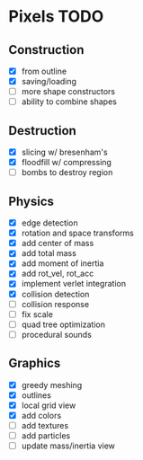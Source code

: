 # Pixels TODO
## Construction
- [x] from outline
- [x] saving/loading
- [ ] more shape constructors
- [ ] ability to combine shapes
## Destruction
- [x] slicing w/ bresenham's
- [x] floodfill w/ compressing
- [ ] bombs to destroy region
## Physics
- [x] edge detection
- [x] rotation and space transforms
- [x] add center of mass
- [x] add total mass
- [x] add moment of inertia
- [x] add rot_vel, rot_acc
- [x] implement verlet integration
- [x] collision detection
- [ ] collision response
- [ ] fix scale
- [ ] quad tree optimization
- [ ] procedural sounds
## Graphics
- [x] greedy meshing
- [x] outlines
- [x] local grid view
- [x] add colors
- [ ] add textures
- [ ] add particles
- [ ] update mass/inertia view

